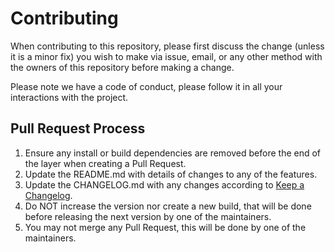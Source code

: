 # Contributing

When contributing to this repository, please first discuss the change (unless it is a minor fix) you wish to make via issue,
email, or any other method with the owners of this repository before making a change. 

Please note we have a code of conduct, please follow it in all your interactions with the project.

## Pull Request Process

1. Ensure any install or build dependencies are removed before the end of the layer when creating a Pull Request.
2. Update the README.md with details of changes to any of the features.
3. Update the CHANGELOG.md with any changes according to [Keep a Changelog](http://keepachangelog.com/en/1.0.0/).
3. Do NOT increase the version nor create a new build, that will be done before releasing the next version by one
   of the maintainers.
4. You may not merge any Pull Request, this will be done by one of the maintainers.
